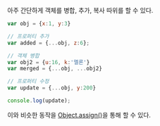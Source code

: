 아주 간단하게 객체를 병합, 추가, 복사 따위를 할 수 있다.

```javascript
var obj = {x:1, y:3}

// 프로퍼티 추가
var added = {...obj, z:6};

// 객체 병합
var obj2 = {u:16, k:'멜론'}
var merged = {...obj, ...obj2}

// 프로퍼티 수정
var update = {...obj, y:200}

console.log(update);
```

이와 비슷한 동작을 [Object.assign()](https://developer.mozilla.org/ko/docs/Web/JavaScript/Reference/Global_Objects/Object/assign)을 통해 할 수 있다.